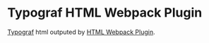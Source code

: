 # Typograf HTML Webpack Plugin

[Typograf](https://github.com/typograf/typograf) html outputed by [HTML Webpack Plugin](https://github.com/ampedandwired/html-webpack-plugin).
